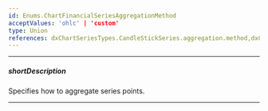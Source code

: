 ```yaml
---
id: Enums.ChartFinancialSeriesAggregationMethod
acceptValues: 'ohlc' | 'custom'
type: Union
references: dxChartSeriesTypes.CandleStickSeries.aggregation.method,dxChartSeriesTypes.StockSeries.aggregation.method
---
```

---
##### shortDescription
Specifies how to aggregate series points.

---
